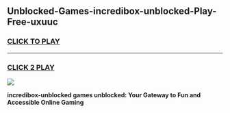
## Unblocked-Games-incredibox-unblocked-Play-Free-uxuuc
<h3>
<a href="https://premium76.site?title=incredibox-unblocked&ref=18A1">CLICK TO PLAY</a></h3>
<hr>

<h3>
<a href="https://premium76.site?title=incredibox-unblocked&ref=18A1">CLICK 2 PLAY</a>
  
</h3>

<a href="https://premium76.site?title=incredibox-unblocked&ref=18A1"><img src="https://clearcache.store/games.png"></a>


**incredibox-unblocked games unblocked: Your Gateway to Fun and Accessible Online Gaming**
